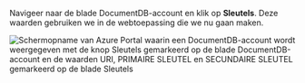   Navigeer naar de blade DocumentDB-account en klik op **Sleutels**. Deze waarden gebruiken we in de webtoepassing die we nu gaan maken.

![Schermopname van Azure Portal waarin een DocumentDB-account wordt weergegeven met de knop Sleutels gemarkeerd op de blade DocumentDB-account en de waarden URI, PRIMAIRE SLEUTEL en SECUNDAIRE SLEUTEL gemarkeerd op de blade Sleutels](./media/cosmos-db-keys/keys.png)

